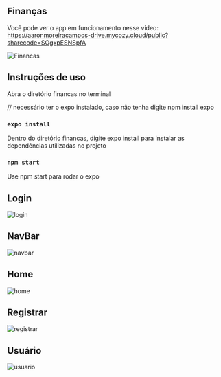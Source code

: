 ## Finanças

Você pode ver o app em funcionamento nesse video: https://aaronmoreiracampos-drive.mycozy.cloud/public?sharecode=SOgxpESNSpfA

![Financas](financas.gif)

## Instruções de uso

Abra o diretório financas no terminal

// necessário ter o expo instalado, caso não tenha digite npm install expo

### `expo install`

Dentro do diretório financas, digite expo install para instalar as dependências utilizadas no projeto

### `npm start`

Use npm start para rodar o expo

## Login
![login](/assets/login.jpg)

## NavBar
![navbar](/assets/navbar.jpg)

## Home
![home](/assets/home.jpg)

## Registrar
![registrar](/assets/registrar.jpg)

## Usuário
![usuario](/assets/usuario.jpg)

